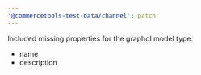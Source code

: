 ```yaml
---
'@commercetools-test-data/channel': patch
---
```


Included missing properties for the graphql model type:

- name
- description
